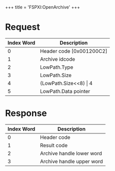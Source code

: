 +++
title = 'FSPXI:OpenArchive'
+++

# Request

| Index Word | Description                |
|------------|----------------------------|
| 0          | Header code \[0x001200C2\] |
| 1          | Archive idcode             |
| 2          | LowPath.Type               |
| 3          | LowPath.Size               |
| 4          | (LowPath.Size\<\<8) \| 4   |
| 5          | LowPath.Data pointer       |

# Response

| Index Word | Description               |
|------------|---------------------------|
| 0          | Header code               |
| 1          | Result code               |
| 2          | Archive handle lower word |
| 3          | Archive handle upper word |
